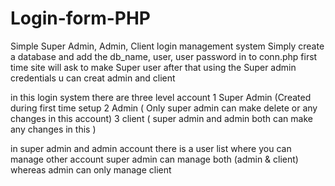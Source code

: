# Login-form-PHP
Simple Super Admin, Admin, Client login management system 
Simply create a database and add the db_name, user, user password in to conn.php
first time site will ask to make Super user after that using the Super admin credentials u can creat admin and client 

in this login system 
there are three level account 
1 Super Admin (Created during first time setup
2 Admin ( Only super admin can make delete or any changes in this account)
3 client ( super admin and admin both can make any changes in this )

in super admin and admin account there is a user list where you can manage other account 
super admin can manage both (admin & client) whereas admin can only manage client 
